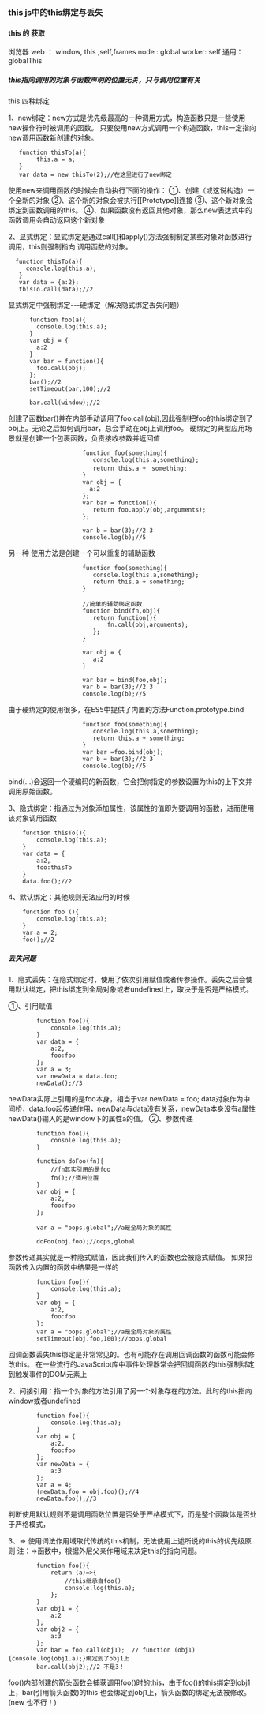 
###  this js中的this绑定与丢失

#### this 的 获取

浏览器  web ： window, this ,self,frames
node : global
worker: self
通用： globalThis
##### this指向调用的对象与函数声明的位置无关，只与调用位置有关

this 四种绑定

1、new绑定：new方式是优先级最高的一种调用方式，构造函数只是一些使用new操作符时被调用的函数。
       只要使用new方式调用一个构造函数，this一定指向new调用函数新创建的对象。

       function thisTo(a){
       		this.a = a;
       }
       var data = new thisTo(2);//在这里进行了new绑定

  使用new来调用函数的时候会自动执行下面的操作：
       ①、创建（或这说构造）一个全新的对象
       ②、这个新的对象会被执行[[Prototype]]连接
       ③、这个新对象会绑定到函数调用的this。
       ④、如果函数没有返回其他对象，那么new表达式中的函数调用会自动返回这个新对象

2、显式绑定：显式绑定是通过call()和apply()方法强制制定某些对象对函数进行调用，this则强制指向 调用函数的对象。

      function thisTo(a){
         console.log(this.a);
       }
       var data = {a:2};
       thisTo.call(data);//2
       
 显式绑定中强制绑定---硬绑定（解决隐式绑定丢失问题）

          function foo(a){
            console.log(this.a);
          }
          var obj = {
          	a:2
          }
          var bar = function(){
          	foo.call(obj);
          };
          bar();//2
          setTimeout(bar,100);//2
          
          bar.call(window);//2
          
创建了函数bar()并在内部手动调用了foo.call(obj),因此强制把foo的this绑定到了obj上。无论之后如何调用bar，总会手动在obj上调用foo。 硬绑定的典型应用场景就是创建一个包裹函数，负责接收参数并返回值

                         function foo(something){
                            console.log(this.a,something);
                            return this.a +　something;
                         }
                         var obj = {
                           a:2
                         };
                         var bar = function(){
                            return foo.apply(obj,arguments);
                         };
                         
                         var b = bar(3);//2 3
                         console.log(b);//5
          
 另一种 使用方法是创建一个可以重复的辅助函数

        				 function foo(something){
        				 	console.log(this.a,something);
        				 	return this.a + something;
        				 }
        				 
        				 //简单的辅助绑定函数
        				 function bind(fn,obj){
        				 	return function(){
        				 		fn.call(obj,arguments);
        				 	};
        				 }
        				 
        				 var obj = {
        				 	a:2
        				 }
        				 
        				 var bar = bind(foo,obj);
        				 var b = bar(3);//2 3
        				 console.log(b);//5
 由于硬绑定的使用很多，在ES5中提供了内置的方法Function.prototype.bind

        				 function foo(something){
        				 	console.log(this.a,something);
        				 	return this.a + something;
        				 }
        				 var bar =foo.bind(obj);
        				 var b = bar(3);//2 3
        				 console.log(b);//5
  bind(...)会返回一个硬编码的新函数，它会把你指定的参数设置为this的上下文并调用原始函数。
        				 
3、隐式绑定：指通过为对象添加属性，该属性的值即为要调用的函数，进而使用该对象调用函数
		
		function thisTo(){
			console.log(this.a);
		}
		var data = {
			a:2,
			foo:thisTo
		}
		data.foo();//2
4、默认绑定：其他规则无法应用的时候

		function foo (){
			console.log(this.a);
		}
		var a = 2;
		foo();//2


##### 丢失问题
1、隐式丢失：在隐式绑定时，使用了依次引用赋值或者传参操作。丢失之后会使用默认绑定，把this绑定到全局对象或者undefined上，取决于是否是严格模式。
	 
①、引用赋值

			function foo(){
				console.log(this.a);
			}
			var data = {
				a:2,
				foo:foo
			};
			var a = 3;
			var newData = data.foo;
			newData();//3
newData实际上引用的是foo本身，相当于var newData = foo;
			data对象作为中间桥，data.foo起传递作用，newData与data没有关系，newData本身没有a属性
			newData()输入的是window下的属性a的值。
②、参数传递

			function foo(){
				console.log(this.a);
			}
			
			function doFoo(fn){
				//fn其实引用的是foo
				fn();//调用位置
			}
			var obj = {
				a:2,
				foo:foo
			};
			
			var a = "oops,global";//a是全局对象的属性
			
			doFoo(obj.foo);//oops,global
参数传递其实就是一种隐式赋值，因此我们传入的函数也会被隐式赋值。
如果把函数传入内置的函数中结果是一样的

			function foo(){
				console.log(this.a);
			}
			var obj = {
				a:2,
				foo:foo
			};
			var a = "oops,global";//a是全局对象的属性
			setTimeout(obj.foo,100);//oops,global
回调函数丢失this绑定是非常常见的。也有可能存在调用回调函数的函数可能会修改this。
	在一些流行的JavaScript库中事件处理器常会把回调函数的this强制绑定到触发事件的DOM元素上

2、间接引用：指一个对象的方法引用了另一个对象存在的方法。此时的this指向window或者undefined
			
			function foo(){
				console.log(this.a);
			}
			var obj = {
				a:2,
				foo:foo
			};
			var newData = {
				a:3
			};
			var a = 4;
			(newData.foo = obj.foo)();//4
			newData.foo();//3
判断使用默认规则不是调用函数位置是否处于严格模式下，而是整个函数体是否处于严格模式，

3、=>  使用词法作用域取代传统的this机制，无法使用上述所说的this的优先级原则
	注：=>函数中，根据外层父亲作用域来决定this的指向问题。

			function foo(){
				return (a)=>{
					//this继承自foo()
					console.log(this.a);
				};
			}
			var obj1 = {
				a:2
			};
			var obj2 = {
				a:3
			};
			var bar = foo.call(obj1);  // function (obj1){console.log(obj1.a);}绑定到了obj1上
			bar.call(obj2);//2 不是3！
			
foo()内部创建的箭头函数会捕获调用foo()时的this，由于foo()的this绑定到obj1上，bar(引用箭头函数)的this
			也会绑定到obj1上，箭头函数的绑定无法被修改。(new 也不行！)
